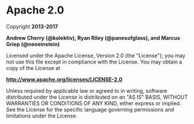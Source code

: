 # Apache 2.0

Copyright **2013-2017**

**Andrew Cherry (@kolektiv), Ryan Riley (@panesofglass), and Marcus Griep (@neoeinstein)**

Licensed under the Apache License, Version 2.0 (the "License");
you may not use this file except in compliance with the License.
You may obtain a copy of the License at

**http://www.apache.org/licenses/LICENSE-2.0**

Unless required by applicable law or agreed to in writing, software
distributed under the License is distributed on an "AS IS" BASIS,
WITHOUT WARRANTIES OR CONDITIONS OF ANY KIND, either express or implied.
See the License for the specific language governing permissions and
limitations under the License.

